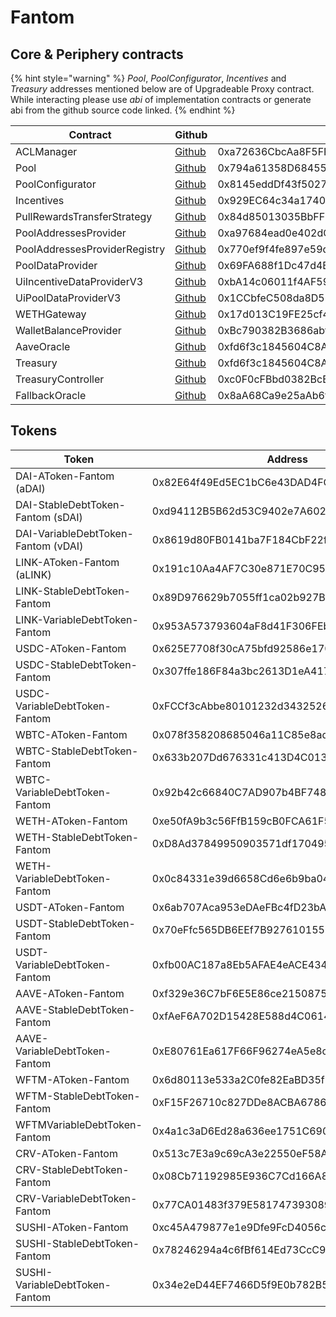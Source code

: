 # Fantom

## Core & Periphery contracts

{% hint style="warning" %}
_Pool_, _PoolConfigurator_, _Incentives_ and _Treasury_ addresses mentioned below are of Upgradeable Proxy contract. While interacting please use _abi_ of implementation contracts or generate abi from the github source code linked.&#x20;
{% endhint %}

| Contract                      | Github                                                                                                                                | Address                                    |
| ----------------------------- | ------------------------------------------------------------------------------------------------------------------------------------- | ------------------------------------------ |
| ACLManager                    | [Github](https://github.com/aave/aave-v3-core/blob/master/contracts/protocol/configuration/ACLManager.sol)                            | 0xa72636CbcAa8F5FF95B2cc47F3CDEe83F3294a0B |
| Pool                          | [Github](https://github.com/aave/aave-v3-core/blob/master/contracts/protocol/pool/Pool.sol)                                           | 0x794a61358D6845594F94dc1DB02A252b5b4814aD |
| PoolConfigurator              | [Github](https://github.com/aave/aave-v3-core/blob/master/contracts/protocol/pool/PoolConfigurator.sol)                               | 0x8145eddDf43f50276641b55bd3AD95944510021E |
| Incentives                    | [Github](https://github.com/aave/aave-v3-periphery/blob/master/contracts/rewards/RewardsController.sol)                               | 0x929EC64c34a17401F460460D4B9390518E5B473e |
| PullRewardsTransferStrategy   | [Github](https://github.com/aave/aave-v3-periphery/blob/master/contracts/rewards/transfer-strategies/PullRewardsTransferStrategy.sol) | 0x84d85013035BbFF5DD106CA7828c8781af331b84 |
| PoolAddressesProvider         | [Github](https://github.com/aave/aave-v3-core/blob/master/contracts/protocol/configuration/PoolAddressesProvider.sol)                 | 0xa97684ead0e402dC232d5A977953DF7ECBaB3CDb |
| PoolAddressesProviderRegistry | [Github](https://github.com/aave/aave-v3-core/blob/master/contracts/protocol/configuration/PoolAddressesProviderRegistry.sol)         | 0x770ef9f4fe897e59daCc474EF11238303F9552b6 |
| PoolDataProvider              | [Github](https://github.com/aave/aave-v3-core/blob/master/contracts/misc/AaveProtocolDataProvider.sol)                                | 0x69FA688f1Dc47d4B5d8029D5a35FB7a548310654 |
| UiIncentiveDataProviderV3     | [Github](https://github.com/aave/aave-v3-periphery/blob/master/contracts/misc/UiIncentiveDataProviderV3.sol)                          | 0xbA14c06011f4AF5970cFDe4364ba6320E190BD4B |
| UiPoolDataProviderV3          | [Github](https://github.com/aave/aave-v3-periphery/blob/master/contracts/misc/UiPoolDataProviderV3.sol)                               | 0x1CCbfeC508da8D5242D5C1b368694Ab0066b39f1 |
| WETHGateway                   | [Github](https://github.com/aave/aave-v3-periphery/blob/master/contracts/misc/WETHGateway.sol)                                        | 0x17d013C19FE25cf4D911CE85eD5f40FE8880F46f |
| WalletBalanceProvider         | [Github](https://github.com/aave/aave-v3-periphery/blob/master/contracts/misc/WalletBalanceProvider.sol)                              | 0xBc790382B3686abffE4be14A030A96aC6154023a |
| AaveOracle                    | [Github](https://github.com/aave/aave-v3-core/blob/master/contracts/misc/AaveOracle.sol)                                              | 0xfd6f3c1845604C8AE6c6E402ad17fb9885160754 |
| Treasury                      | [Github](https://github.com/aave/aave-v3-periphery/blob/master/contracts/treasury/Collector.sol)                                      | 0xfd6f3c1845604C8AE6c6E402ad17fb9885160754 |
| TreasuryController            | [Github](https://github.com/aave/aave-v3-periphery/blob/master/contracts/treasury/CollectorController.sol)                            | 0xc0F0cFBbd0382BcE3B93234E4BFb31b2aaBE36aD |
| FallbackOracle                | [Github](https://github.com/aave/aave-v3-core/blob/master/contracts/mocks/oracle/PriceOracle.sol)                                     | 0x8aA68Ca9e25aAb6f9f41bF341d12Ab407AE099E2 |

## Tokens

| Token                               | Address                                    |
| ----------------------------------- | ------------------------------------------ |
| DAI-AToken-Fantom (aDAI)            | 0x82E64f49Ed5EC1bC6e43DAD4FC8Af9bb3A2312EE |
| DAI-StableDebtToken-Fantom (sDAI)   | 0xd94112B5B62d53C9402e7A60289c6810dEF1dC9B |
| DAI-VariableDebtToken-Fantom (vDAI) | 0x8619d80FB0141ba7F184CbF22fd724116D9f7ffC |
| LINK-AToken-Fantom (aLINK)          | 0x191c10Aa4AF7C30e871E70C95dB0E4eb77237530 |
| LINK-StableDebtToken-Fantom         | 0x89D976629b7055ff1ca02b927BA3e020F22A44e4 |
| LINK-VariableDebtToken-Fantom       | 0x953A573793604aF8d41F306FEb8274190dB4aE0e |
| USDC-AToken-Fantom                  | 0x625E7708f30cA75bfd92586e17077590C60eb4cD |
| USDC-StableDebtToken-Fantom         | 0x307ffe186F84a3bc2613D1eA417A5737D69A7007 |
| USDC-VariableDebtToken-Fantom       | 0xFCCf3cAbbe80101232d343252614b6A3eE81C989 |
| WBTC-AToken-Fantom                  | 0x078f358208685046a11C85e8ad32895DED33A249 |
| WBTC-StableDebtToken-Fantom         | 0x633b207Dd676331c413D4C013a6294B0FE47cD0e |
| WBTC-VariableDebtToken-Fantom       | 0x92b42c66840C7AD907b4BF74879FF3eF7c529473 |
| WETH-AToken-Fantom                  | 0xe50fA9b3c56FfB159cB0FCA61F5c9D750e8128c8 |
| WETH-StableDebtToken-Fantom         | 0xD8Ad37849950903571df17049516a5CD4cbE55F6 |
| WETH-VariableDebtToken-Fantom       | 0x0c84331e39d6658Cd6e6b9ba04736cC4c4734351 |
| USDT-AToken-Fantom                  | 0x6ab707Aca953eDAeFBc4fD23bA73294241490620 |
| USDT-StableDebtToken-Fantom         | 0x70eFfc565DB6EEf7B927610155602d31b670e802 |
| USDT-VariableDebtToken-Fantom       | 0xfb00AC187a8Eb5AFAE4eACE434F493Eb62672df7 |
| AAVE-AToken-Fantom                  | 0xf329e36C7bF6E5E86ce2150875a84Ce77f477375 |
| AAVE-StableDebtToken-Fantom         | 0xfAeF6A702D15428E588d4C0614AEFb4348D83D48 |
| AAVE-VariableDebtToken-Fantom       | 0xE80761Ea617F66F96274eA5e8c37f03960ecC679 |
| WFTM-AToken-Fantom                  | 0x6d80113e533a2C0fe82EaBD35f1875DcEA89Ea97 |
| WFTM-StableDebtToken-Fantom         | 0xF15F26710c827DDe8ACBA678682F3Ce24f2Fb56E |
| WFTMVariableDebtToken-Fantom        | 0x4a1c3aD6Ed28a636ee1751C69071f6be75DEb8B8 |
| CRV-AToken-Fantom                   | 0x513c7E3a9c69cA3e22550eF58AC1C0088e918FFf |
| CRV-StableDebtToken-Fantom          | 0x08Cb71192985E936C7Cd166A8b268035e400c3c3 |
| CRV-VariableDebtToken-Fantom        | 0x77CA01483f379E58174739308945f044e1a764dc |
| SUSHI-AToken-Fantom                 | 0xc45A479877e1e9Dfe9FcD4056c699575a1045dAA |
| SUSHI-StableDebtToken-Fantom        | 0x78246294a4c6fBf614Ed73CcC9F8b875ca8eE841 |
| SUSHI-VariableDebtToken-Fantom      | 0x34e2eD44EF7466D5f9E0b782B5c08b57475e7907 |

